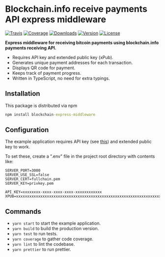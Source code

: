 # Blockchain.info receive payments API express middleware

[![Travis](https://img.shields.io/travis/kallaspriit/blockchain-express-middleware.svg)](https://travis-ci.org/kallaspriit/blockchain-express-middleware)
[![Coverage](https://img.shields.io/coveralls/kallaspriit/blockchain-express-middleware.svg)](https://coveralls.io/github/kallaspriit/blockchain-express-middleware)
[![Downloads](https://img.shields.io/npm/dm/blockchain-express-middleware.svg)](http://npm-stat.com/charts.html?package=blockchain-express-middleware&from=2015-08-01)
[![Version](https://img.shields.io/npm/v/blockchain-express-middleware.svg)](http://npm.im/blockchain-express-middleware)
[![License](https://img.shields.io/npm/l/blockchain-express-middleware.svg)](http://opensource.org/licenses/MIT)

**Express middleware for receiving bitcoin payments using blockchain.info payments receiving API.**

- Requires API key and extended public key (xPub).
- Generates unique payment addresses for each transaction.
- Displays QR code for payment.
- Keeps track of payment progress.
- Written in TypeScript, no need for extra typings.

## Installation

This package is distributed via npm

```cmd
npm install blockchain-express-middleware
```

## Configuration

The example application requires API key (see [this](https://api.blockchain.info/customer/signup)) and extended public key to work.

To set these, create a ".env" file in the project root directory with contents like:

```
SERVER_PORT=3000
SERVER_USE_SSL=false
SERVER_CERT=fullchain.pem
SERVER_KEY=privkey.pem

API_KEY=xxxxxxxx-xxxx-xxxx-xxxx-xxxxxxxxxxxx
XPUB=xxxxxxxxxxxxxxxxxxxxxxxxxxxxxxxxxxxxxxxxxxxxxxxxxxxxxxxxxxxxxxxxxxxxxxxxxxxxxxxxxxxxxxxxxxxxxxxxxxxxxxxxxxxxxxx
```

## Commands

- `yarn start` to start the example application.
- `yarn build` to build the production version.
- `yarn test` to run tests.
- `yarn coverage` to gather code coverage.
- `yarn lint` to lint the codebase.
- `yarn prettier` to run prettier.